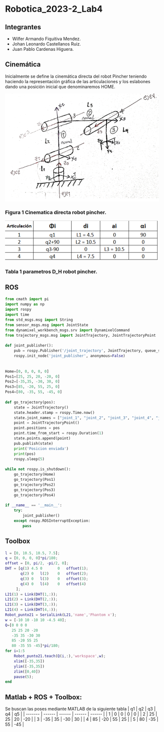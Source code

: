 # Robotica_2023-2_Lab4
## Integrantes

- Wilfer Armando Fiquitiva Mendez.
- Johan Leonardo Castellanos Ruiz.
- Juan Pablo Cardenas Higuera.

## Cinemática 
Inicialmente se define la cinemática directa del robot Pincher teniendo haciendo la representación gráfica de las articulaciones y los eslabones dando una posición inicial que denominaremos HOME.

![](https://github.com/jcardenash99/Robotica_2023-2_Lab4/blob/main/Cinematica%20directa%20pincher.png)

### Figura 1 Cinematica directa robot pincher.

![](https://github.com/jcardenash99/Robotica_2023-2_Lab4/blob/main/Tabla%20D_H%20Pincher.png)

### Tabla 1 parametros D_H robot pincher.
## ROS
```python
from cmath import pi
import numpy as np
import rospy
import time
from std_msgs.msg import String
from sensor_msgs.msg import JointState
from dynamixel_workbench_msgs.srv import DynamixelCommand
from trajectory_msgs.msg import JointTrajectory, JointTrajectoryPoint

def joint_publisher():
    pub = rospy.Publisher('/joint_trajectory', JointTrajectory, queue_size=0)
    rospy.init_node('joint_publisher', anonymous=False)
    

Home=[0, 0, 0, 0, 0]
Pos1=[25, 25, 20, -20, 0]
Pos2=[-35,35, -30, 30, 0]
Pos3=[85, -20, 55, 25, 0]
Pos4=[80, -35, 55, -45, 0]

def go_trajectory(pos):
    state = JointTrajectory()
    state.header.stamp = rospy.Time.now()
    state.joint_names = ["joint_1", "joint_2", "joint_3", "joint_4", "joint_5"]
    point = JointTrajectoryPoint()
    point.positions = pos 
    point.time_from_start = rospy.Duration(1)
    state.points.append(point)
    pub.publish(state)
    print('Posicion enviada')
    print(pos)
    rospy.sleep(5)

while not rospy.is_shutdown():
    go_trajectory(Home)
    go_trajectory(Pos1)
    go_trajectory(Pos2)
    go_trajectory(Pos3)
    go_trajectory(Pos4)

if __name__ == '__main__':
    try:
        joint_publisher()
    except rospy.ROSInterruptException:
        pass
```
## Toolbox
```MATLAB
l = [0, 10.5, 10.5, 7.5];
q = [0, 0, 0, 0]*pi/180;
offset = [0, pi/2, -pi/2, 0];
DHT = [q(1) 4.5 0       0   offset(1);
       q(2) 0   l(2)    0   offset(2);
       q(3) 0   l(3)    0   offset(3);
       q(4) 0   l(4)    0   offset(4)
     ];
L21(1) = Link(DHT(1,:));
L21(2) = Link(DHT(2,:));
L21(3) = Link(DHT(3,:));
L21(4) = Link(DHT(4,:));
Robot_punto21 = SerialLink(L21,'name','Phantom x');
w = [-10 10 -10 10 -4.5 40];
Q=[0 0 0 0
   25 25 20 -20
   -35 35 -30 30
   85 -20 55 25
   80 -35 55 -45]*pi/180;
for i=1:5    
    Robot_punto21.teach(Q(i,:),'workspace',w);
    xlim([-35,35])
    ylim([-35,35])
    zlim([0,40])
    pause(5);
end
```
## Matlab + ROS + Toolbox:
Se buscan las poses mediante MATLAB de la siguiente tabla
 |    q1   |   q2   |   q3   |   q4   |   q5   |
| ------- | ------ | ------ | ------ | ------ |
|   1    |    0   |    0   |    0   |    0   |
|   2    |   25   |   25   |   20   |  -20   |
|   3    |  -35   |   35   |  -30   |   30   |
|   4    |   85   |  -20   |   55   |   25   |
|   5    |   80   |  -35   |   55   |  -45   |

